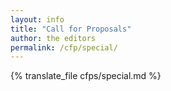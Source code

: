 ```yaml
---
layout: info
title: "Call for Proposals"
author: the editors
permalink: /cfp/special/
---
```


{% translate_file cfps/special.md %}
